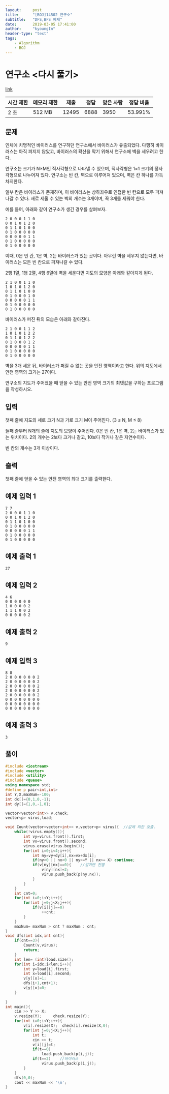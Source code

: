 ```yaml
---
layout:     post
title:      "[BOJ]14502 연구소"
subtitle:   "DFS,BFS 예제"
date:       2019-03-05 17:41:00
author:     "kyoungIn"
header-type: "text"
tags:
    - Algorithm
    - BOJ
---
```

# 연구소 <다시 풀기>

[link](https://www.acmicpc.net/problem/14502)

| 시간 제한 | 메모리 제한 | 제출  | 정답 | 맞은 사람 | 정답 비율 |
| --------- | ----------- | ----- | ---- | --------- | --------- |
| 2 초      | 512 MB      | 12495 | 6888 | 3950      | 53.991%   |

## 문제

인체에 치명적인 바이러스를 연구하던 연구소에서 바이러스가 유출되었다. 다행히 바이러스는 아직 퍼지지 않았고, 바이러스의 확산을 막기 위해서 연구소에 벽을 세우려고 한다.

연구소는 크기가 N×M인 직사각형으로 나타낼 수 있으며, 직사각형은 1×1 크기의 정사각형으로 나누어져 있다. 연구소는 빈 칸, 벽으로 이루어져 있으며, 벽은 칸 하나를 가득 차지한다. 

일부 칸은 바이러스가 존재하며, 이 바이러스는 상하좌우로 인접한 빈 칸으로 모두 퍼져나갈 수 있다. 새로 세울 수 있는 벽의 개수는 3개이며, 꼭 3개를 세워야 한다.

예를 들어, 아래와 같이 연구소가 생긴 경우를 살펴보자.

```
2 0 0 0 1 1 0
0 0 1 0 1 2 0
0 1 1 0 1 0 0
0 1 0 0 0 0 0
0 0 0 0 0 1 1
0 1 0 0 0 0 0
0 1 0 0 0 0 0
```

이때, 0은 빈 칸, 1은 벽, 2는 바이러스가 있는 곳이다. 아무런 벽을 세우지 않는다면, 바이러스는 모든 빈 칸으로 퍼져나갈 수 있다.

2행 1열, 1행 2열, 4행 6열에 벽을 세운다면 지도의 모양은 아래와 같아지게 된다.

```
2 1 0 0 1 1 0
1 0 1 0 1 2 0
0 1 1 0 1 0 0
0 1 0 0 0 1 0
0 0 0 0 0 1 1
0 1 0 0 0 0 0
0 1 0 0 0 0 0
```

바이러스가 퍼진 뒤의 모습은 아래와 같아진다.

```
2 1 0 0 1 1 2
1 0 1 0 1 2 2
0 1 1 0 1 2 2
0 1 0 0 0 1 2
0 0 0 0 0 1 1
0 1 0 0 0 0 0
0 1 0 0 0 0 0
```

벽을 3개 세운 뒤, 바이러스가 퍼질 수 없는 곳을 안전 영역이라고 한다. 위의 지도에서 안전 영역의 크기는 27이다.

연구소의 지도가 주어졌을 때 얻을 수 있는 안전 영역 크기의 최댓값을 구하는 프로그램을 작성하시오.

## 입력

첫째 줄에 지도의 세로 크기 N과 가로 크기 M이 주어진다. (3 ≤ N, M ≤ 8)

둘째 줄부터 N개의 줄에 지도의 모양이 주어진다. 0은 빈 칸, 1은 벽, 2는 바이러스가 있는 위치이다. 2의 개수는 2보다 크거나 같고, 10보다 작거나 같은 자연수이다.

빈 칸의 개수는 3개 이상이다.

## 출력

첫째 줄에 얻을 수 있는 안전 영역의 최대 크기를 출력한다.

## 예제 입력 1

```
7 7
2 0 0 0 1 1 0
0 0 1 0 1 2 0
0 1 1 0 1 0 0
0 1 0 0 0 0 0
0 0 0 0 0 1 1
0 1 0 0 0 0 0
0 1 0 0 0 0 0
```

## 예제 출력 1

```
27
```

## 예제 입력 2

```
4 6
0 0 0 0 0 0
1 0 0 0 0 2
1 1 1 0 0 2
0 0 0 0 0 2
```

## 예제 출력 2

```
9
```

## 예제 입력 3

```
8 8
2 0 0 0 0 0 0 2
2 0 0 0 0 0 0 2
2 0 0 0 0 0 0 2
2 0 0 0 0 0 0 2
2 0 0 0 0 0 0 2
0 0 0 0 0 0 0 0
0 0 0 0 0 0 0 0
0 0 0 0 0 0 0 0
```

## 예제 출력 3

```
3
```

## 풀이 

```cpp
#include <iostream>
#include <vector>
#include <utility>
#include <queue>
using namespace std;
#define p pair<int,int>
int Y,X,maxNum=-100;
int dx[]={0,1,0,-1};
int dy[]={1,0,-1,0};

vector<vector<int>> v,check;
vector<p> virus,load;

void Count(vector<vector<int>> v,vector<p> virus){	//값에 의한 호출.
    while(!virus.empty()){
        int vy=virus.front().first;
        int vx=virus.front().second;
        virus.erase(virus.begin());
        for(int i=0;i<4;i++){
            int ny=vy+dy[i],nx=vx+dx[i];
            if(ny<0 || nx<0 || ny>=Y || nx>= X) continue;
            if(v[ny][nx]==0){    //길이면 전염
                v[ny][nx]=2;
                virus.push_back(p(ny,nx));
            }
        }
    }
    int cnt=0;
    for(int i=0;i<Y;i++){
        for(int j=0;j<X;j++){
            if(v[i][j]==0)
                ++cnt;
        }
    }
    maxNum= maxNum > cnt ? maxNum : cnt;
}
void dfs(int idx,int cnt){
    if(cnt==3){
        Count(v,virus);
        return;
    }
    int len= (int)load.size();
    for(int i=idx;i<len;i++){
        int y=load[i].first;
        int x=load[i].second;
        v[y][x]=1;
        dfs(i+1,cnt+1);
        v[y][x]=0;
    }
    
}
int main(){
    cin >> Y >> X;
    v.resize(Y);     check.resize(Y);
    for(int i=0;i<Y;i++){
        v[i].resize(X);  check[i].resize(X,0);
        for(int j=0;j<X;j++){
            int t;
            cin >> t;
            v[i][j]=t;
            if(t==0)
                load.push_back(p(i,j));
            if(t==2)    //바이러스
                virus.push_back(p(i,j));
        }
    }
    dfs(0,0);
    cout << maxNum << '\n';
}

```


